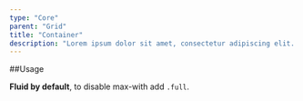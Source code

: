 ```yaml
---
type: "Core"
parent: "Grid"
title: "Container"
description: "Lorem ipsum dolor sit amet, consectetur adipiscing elit. Nunc tempus laoreet leo sit amet iaculis."
---
```


##Usage

**Fluid by default**, to disable max-with add `.full`.

<script type="text/plain" class="language-markup">
  <div class="container">
    <!-- content -->
  </div>
  
  <div class="container full">
    <!-- content -->
  </div>
</script>
